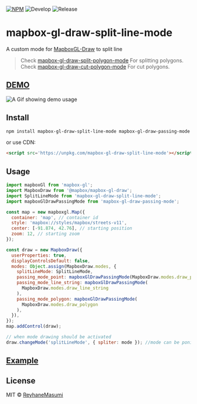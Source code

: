 [![NPM](https://img.shields.io/npm/v/mapbox-gl-draw-split-line-mode.svg)](https://www.npmjs.com/package/mapbox-gl-draw-split-line-mode)
![Develop](https://github.com/reyhanemasumi/mapbox-gl-draw-split-line-mode/workflows/Develop/badge.svg)
![Release](https://github.com/reyhanemasumi/mapbox-gl-draw-split-line-mode/workflows/Release/badge.svg)

# mapbox-gl-draw-split-line-mode

A custom mode for [MapboxGL-Draw](https://github.com/mapbox/mapbox-gl-draw) to split line

> Check [mapbox-gl-draw-split-polygon-mode](https://github.com/ReyhaneMasumi/mapbox-gl-draw-split-polygon-mode) For splitting polygons.
> Check [mapbox-gl-draw-cut-polygon-mode](https://github.com/ReyhaneMasumi/mapbox-gl-draw-cut-polygon-mode) For cut polygons.

## [DEMO](https://reyhanemasumi.github.io/mapbox-gl-draw-split-line-mode/)

![A Gif showing demo usage](demo/public/demo.gif)

## Install

```bash
npm install mapbox-gl-draw-split-line-mode mapbox-gl-draw-passing-mode
```
or use CDN:

```html
<script src='https://unpkg.com/mapbox-gl-draw-split-line-mode'></script>
```

## Usage

```js
import mapboxGl from 'mapbox-gl';
import MapboxDraw from '@mapbox/mapbox-gl-draw';
import SplitLineMode from 'mapbox-gl-draw-split-line-mode';
import mapboxGlDrawPassingMode from 'mapbox-gl-draw-passing-mode';

const map = new mapboxgl.Map({
  container: 'map', // container id
  style: 'mapbox://styles/mapbox/streets-v11',
  center: [-91.874, 42.76], // starting position
  zoom: 12, // starting zoom
});

const draw = new MapboxDraw({
  userProperties: true,
  displayControlsDefault: false,
  modes: Object.assign(MapboxDraw.modes, {
    splitLineMode: SplitLineMode,
    passing_mode_point: mapboxGlDrawPassingMode(MapboxDraw.modes.draw_point),
    passing_mode_line_string: mapboxGlDrawPassingMode(
      MapboxDraw.modes.draw_line_string
    ),
    passing_mode_polygon: mapboxGlDrawPassingMode(
      MapboxDraw.modes.draw_polygon
    ),
  }),
});
map.addControl(draw);

// when mode drawing should be activated
draw.changeMode('splitLineMode', { spliter: mode }); //mode can be ponit,line_string or polygon
```

## [Example](https://github.com/ReyhaneMasumi/mapbox-gl-draw-split-line-mode/blob/main/demo/src/App.js)

## License

MIT © [ReyhaneMasumi](LICENSE)
